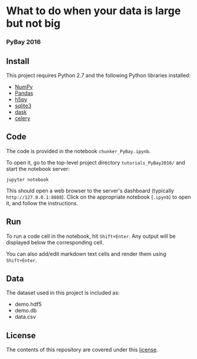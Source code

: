 # What to do when your data is large but not big
### PyBay 2016


## Install

This project requires Python 2.7 and the following Python libraries installed:

- [NumPy](http://www.numpy.org/)
- [Pandas](http://pandas.pydata.org/)
- [h5py](http://www.h5py.org/)
- [sqlite3](https://www.sqlite.org/)
- [dask](http://dask.pydata.org/)
- [celery](http://www.celeryproject.org/)

## Code

The code is provided in the notebook `chunker_PyBay.ipynb`.

To open it, go to the top-level project directory `tutorials_PyBay2016/` and start the notebook server:

```jupyter notebook```

This should open a web browser to the server's dashboard (typically `http://127.0.0.1:8888`). Click on the appropriate notebook (`.ipynb`) to open it, and follow the instructions.

## Run

To run a code cell in the notebook, hit `Shift+Enter`. Any output will be displayed below the corresponding cell.

You can also add/edit markdown text cells and render them using `Shift+Enter`.

## Data

The dataset used in this project is included as:
- demo.hdf5
- demo.db
- data.csv

## License

The contents of this repository are covered under this [license](LICENSE.md).
